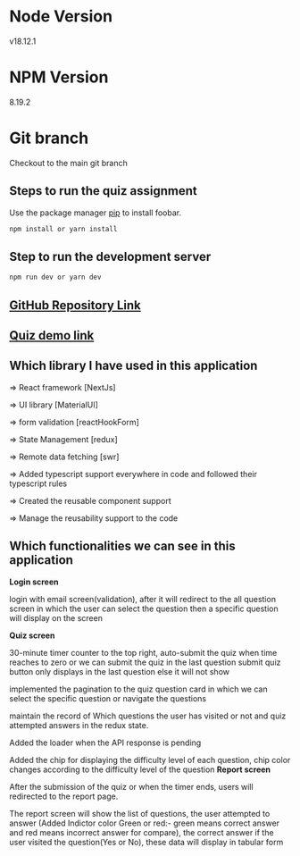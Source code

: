# Node Version

v18.12.1

# NPM Version

8.19.2

# Git branch
Checkout to the main git branch

## Steps to run the quiz assignment

Use the package manager [pip](https://pip.pypa.io/en/stable/) to install foobar.

```bash
npm install or yarn install
```

## Step to run the development server

```bash
npm run dev or yarn dev
```
## [GitHub Repository Link](https://github.com/vishalanand1997/quiz-assignment.git)
## [Quiz demo link ](https://quiz-assignment-tan.vercel.app/)
## Which library I have used in this application

=> React framework [NextJs]

=> UI library [MaterialUI]

=> form validation [reactHookForm]

=> State Management [redux]

=> Remote data fetching [swr]

=> Added typescript support everywhere in code and followed their typescript rules

=> Created the reusable component support

=> Manage the reusability support to the code


## Which functionalities we can see in this application

**Login screen**

login with email screen(validation), after it will redirect to the all question screen in which the user can select the question then a specific question will display on the screen

**Quiz screen**

30-minute timer counter to the top right, auto-submit the quiz when time reaches to zero or we can submit the quiz in the last question submit quiz button only displays in the last question else it will not show

implemented the pagination to the quiz question card in which we can select the specific question or navigate the questions

maintain the record of Which questions the user has visited or not and quiz attempted answers in the redux state.

Added the loader when the API response is pending

Added the chip for displaying the difficulty level of each question, chip color changes according to the difficulty level of the question 
**Report screen**

After the submission of the quiz or when the timer ends, users will redirected to the report page.

The report screen will show the list of questions, the user attempted to answer (Added Indictor color Green or red:- green means correct answer and red means incorrect answer for compare), the correct answer if the user visited the question(Yes or No), these data will display in tabular form 
